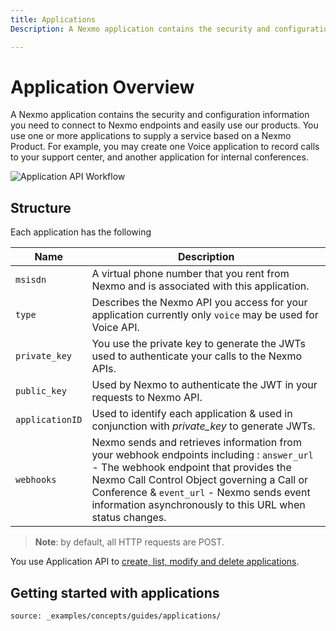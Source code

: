 ```yaml
---
title: Applications
Description: A Nexmo application contains the security and configuration information you need to connect to Nexmo endpoints and easily use our products.

---
```


# Application Overview

A Nexmo application contains the security and configuration information you need to connect to Nexmo endpoints and easily use our products. You use one or more applications to supply a service based on a Nexmo Product. For example, you may create one Voice application to record calls to your support center, and another application for internal conferences.

![Application API Workflow](/assets/images/capi_architecture.svg)

## Structure

Each application has the following

Name | Description
-- | --
`msisdn` | A virtual phone number that you rent from Nexmo and is associated with this application.
`type` | Describes the Nexmo API you access for your application currently only `voice` may be used for Voice API.
`private_key` | You use the private key to generate the JWTs used to authenticate your calls to the Nexmo APIs.
`public_key` | Used by Nexmo to authenticate the JWT in your requests to Nexmo API.
`applicationID` | Used to identify each application & used in conjunction with *private_key* to generate JWTs.
`webhooks` | Nexmo sends and retrieves information from your webhook endpoints including : `answer_url` - The webhook endpoint that provides the Nexmo Call Control Object governing a Call or Conference & `event_url` - Nexmo sends event information asynchronously to this URL when status changes.

> **Note**: by default, all HTTP requests are POST.

You use Application API to [create, list, modify and delete applications](/api/developer/application).

## Getting started with applications

```tabbed_content
source: _examples/concepts/guides/applications/
```

